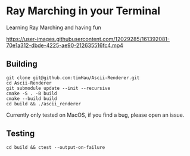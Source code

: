# Ray Marching in your Terminal

Learning Ray Marching and having fun

https://user-images.githubusercontent.com/12029285/161392081-70e1a312-dbde-4225-ae90-212635516fc4.mp4



## Building
```
git clone git@github.com:timHau/Ascii-Renderer.git
cd Ascii-Renderer
git submodule update --init --recursive
cmake -S . -B build
cmake --build build
cd build && ./ascii_renderer
```
Currently only tested on MacOS, if you find a bug, please open an issue.

## Testing
```
cd build && ctest --output-on-failure
```
